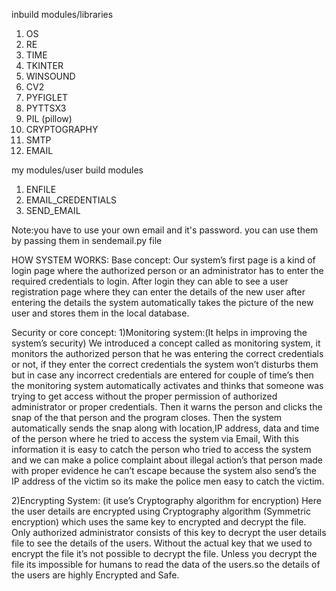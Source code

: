 inbuild modules/libraries
1) OS
2) RE
3) TIME
4) TKINTER
5) WINSOUND
6) CV2
7) PYFIGLET
8) PYTTSX3
9) PIL (pillow)
10) CRYPTOGRAPHY 
11) SMTP
12) EMAIL

my modules/user build modules
1) ENFILE
2) EMAIL_CREDENTIALS
3) SEND_EMAIL
   
Note:you have to use your own email and it's password. you can use them by passing them in sendemail.py file

HOW SYSTEM WORKS:
Base concept:
Our system’s first page is a kind of login page where the authorized person or an administrator has to enter the required credentials to login. After login they can able to see a user registration page where they can enter the details of the new user after entering the details the system automatically takes the picture of the new user and stores them in the local database.

Security or core concept:
1)Monitoring system:(It helps in improving the system’s security)
We introduced a concept called as monitoring system, it monitors the authorized person that he was entering the correct credentials or not, if they enter the correct credentials the system won’t disturbs them but in case any incorrect credentials are entered for couple of time’s then the monitoring system automatically activates and thinks that someone was trying to get access without the proper permission of authorized administrator or proper credentials. Then it warns the person and clicks the snap of the that person and the program closes.
Then the system automatically sends the snap along with location,IP address, data and time of the person where he tried to access the system via Email, 
With this information it is easy to catch the person who tried to access the system and we can make a police complaint about illegal action’s that person made with proper evidence he can’t escape because the system also send’s the IP address of the victim so its make the police men easy to catch the victim.

2)Encrypting System: (it use’s Cryptography algorithm for encryption)
Here the user details are encrypted using Cryptography algorithm (Symmetric encryption) which uses the same key to encrypted and decrypt the file. 
Only authorized administrator consists of this key to decrypt the user details file to see the details of the users.
Without the actual key that we used to encrypt the file it’s not possible to decrypt the file. 
Unless you decrypt the file its impossible for humans to read the data of the users.so the details of the users are highly Encrypted and Safe.
